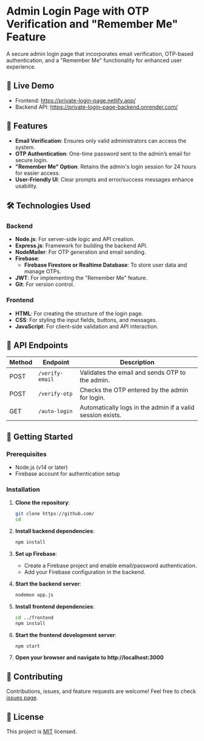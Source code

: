 # Admin Login Page with OTP Verification and "Remember Me" Feature

A secure admin login page that incorporates email verification, OTP-based authentication, and a "Remember Me" functionality for enhanced user experience.

## 🌟 Live Demo

- Frontend: https://private-login-page.netlify.app/
- Backend API: https://private-login-page-backend.onrender.com/

## 🚀 Features

- **Email Verification**: Ensures only valid administrators can access the system.
- **OTP Authentication**: One-time password sent to the admin’s email for secure login.
- **"Remember Me" Option**: Retains the admin's login session for 24 hours for easier access.
- **User-Friendly UI**: Clear prompts and error/success messages enhance usability.

## 🛠️ Technologies Used

### Backend
- **Node.js**: For server-side logic and API creation.
- **Express.js**: Framework for building the backend API.
- **NodeMailer**: For OTP generation and email sending.
- **Firebase**: 
  - **Firebase Firestore or Realtime Database**: To store user data and manage OTPs.
- **JWT**: For implementing the "Remember Me" feature.
- **Git**: For version control.

### Frontend
- **HTML**: For creating the structure of the login page.
- **CSS**: For styling the input fields, buttons, and messages.
- **JavaScript**: For client-side validation and API interaction.

## 🔧 API Endpoints

| Method | Endpoint           | Description                                       |
|--------|--------------------|---------------------------------------------------|
| POST   | `/verify-email`     | Validates the email and sends OTP to the admin.  |
| POST   | `/verify-otp`       | Checks the OTP entered by the admin for login.   |
| GET    | `/auto-login`       | Automatically logs in the admin if a valid session exists. |

## 🚀 Getting Started

### Prerequisites

- Node.js (v14 or later)
- Firebase account for authentication setup

### Installation

1. **Clone the repository**:
   ```bash
   git clone https://github.com/
   cd 

2. **Install backend dependencies**:
   ```bash
   npm install

3. **Set up Firebase**:
   - Create a Firebase project and enable email/password authentication.
   - Add your Firebase configuration in the backend.
  
4. **Start the backend server**:
   ```bash
   nodemon app.js

5. **Install frontend dependencies**:
   ```bash
   cd ../frontend
   npm install

6. **Start the frontend development server**:
   ```bash
   npm start

7. **Open your browser and navigate to http://localhost:3000**

## 🤝 Contributing

Contributions, issues, and feature requests are welcome! Feel free to check [issues page](https://github.com/sandeepguptax2003/AI-RESUME-BUILDER/issues).

## 📝 License

This project is [MIT](https://choosealicense.com/licenses/mit/) licensed.
